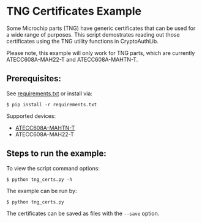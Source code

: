 TNG Certificates Example
===============================================================================
Some Microchip parts (TNG) have generic certificates that can be used for a
wide range of purposes. This script demostrates reading out those certificates
using the TNG utility functions in CryptoAuthLib.

Please note, this example will only work for TNG parts, which are currently
ATECC608A-MAH22-T and ATECC608A-MAHTN-T.

Prerequisites:
-------------------------------------------------------------------------------
See [requirements.txt](requirements.txt) or install via:

    $ pip install -r requirements.txt

Supported devices:
* [ATECC608A-MAHTN-T](https://www.microchip.com/design-centers/security-ics/cryptoauthentication/cloud-authentication/lora-security-with-tti-join-server)
* ATECC608A-MAH22-T

Steps to run the example:
-------------------------------------------------------------------------------
To view the script command options:

    $ python tng_certs.py -h

The example can be run by:

    $ python tng_certs.py

The certificates can be saved as files with the ```--save``` option.
